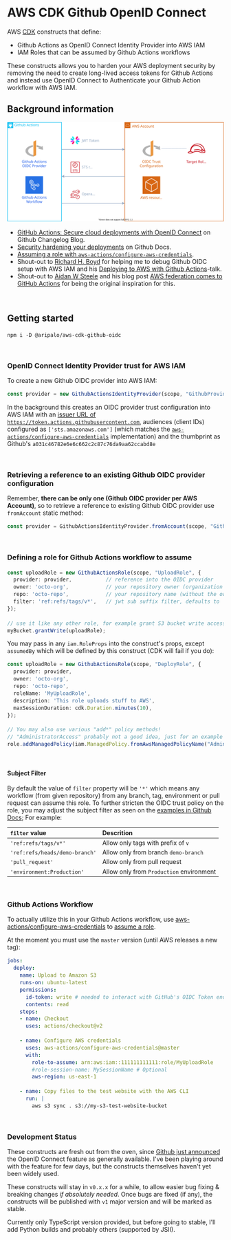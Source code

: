 # AWS CDK Github OpenID Connect

AWS [CDK](https://aws.amazon.com/cdk/) constructs that define:
- Github Actions as OpenID Connect Identity Provider into AWS IAM
- IAM Roles that can be assumed by Github Actions workflows

These constructs allows you to harden your AWS deployment security by removing the need to create long-lived access tokens for Github Actions and instead use OpenID Connect to Authenticate your Github Action workflow with AWS IAM.

## Background information

![github-aws-oidc](/assets/github-aws-oidc.svg "Github OIDC with AWS")

- [GitHub Actions: Secure cloud deployments with OpenID Connect](https://github.blog/changelog/2021-10-27-github-actions-secure-cloud-deployments-with-openid-connect/) on Github Changelog Blog.
- [Security hardening your deployments](https://docs.github.com/en/actions/deployment/security-hardening-your-deployments) on Github Docs.
- [Assuming a role with `aws-actions/configure-aws-credentials`](https://github.com/aws-actions/configure-aws-credentials#assuming-a-role).
- Shout-out to [Richard H. Boyd](https://twitter.com/rchrdbyd) for helping me to debug Github OIDC setup with AWS IAM and his [Deploying to AWS with Github Actions](https://www.githubuniverse.com/2021/session/692586/deploying-to-aws-with-github-actions)-talk.
- Shout-out to [Aidan W Steele](https://twitter.com/__steele) and his blog post [AWS federation comes to GitHub Actions](https://awsteele.com/blog/2021/09/15/aws-federation-comes-to-github-actions.html) for being the original inspiration for this.


<br/>

## Getting started

```shell
npm i -D @aripalo/aws-cdk-github-oidc
```

<br/>

### OpenID Connect Identity Provider trust for AWS IAM

To create a new Github OIDC provider into AWS IAM:
```ts
const provider = new GithubActionsIdentityProvider(scope, "GithubProvider");
```

In the background this creates an OIDC provider trust configuration into AWS IAM with an [issuer URL of `https://token.actions.githubusercontent.com`](https://docs.github.com/en/actions/deployment/security-hardening-your-deployments/configuring-openid-connect-in-amazon-web-services#adding-the-identity-provider-to-aws), audiences (client IDs) configured as `['sts.amazonaws.com']` (which matches the [`aws-actions/configure-aws-credentials`](https://docs.github.com/en/actions/deployment/security-hardening-your-deployments/configuring-openid-connect-in-amazon-web-services#adding-the-identity-provider-to-aws) implementation) and the thumbprint as Github's `a031c46782e6e6c662c2c87c76da9aa62ccabd8e`

<br/>

### Retrieving a reference to an existing Github OIDC provider configuration

Remember, **there can be only one (Github OIDC provider per AWS Account)**, so to retrieve a reference to existing Github OIDC provider use `fromAccount` static method:
```ts
const provider = GithubActionsIdentityProvider.fromAccount(scope, "GithubProvider");
```

<br/>

### Defining a role for Github Actions workflow to assume

```ts
const uploadRole = new GithubActionsRole(scope, "UploadRole", {
  provider: provider,           // reference into the OIDC provider
  owner: 'octo-org',            // your repository owner (organization or user) name
  repo: 'octo-repo',            // your repository name (without the owner name)
  filter: 'ref:refs/tags/v*',   // jwt sub suffix filter, defaults to '*'
});

// use it like any other role, for example grant S3 bucket write access:
myBucket.grantWrite(uploadRole);
```

You may pass in any `iam.RoleProps` into the construct's props, except `assumedBy` which will be defined by this construct (CDK will fail if you do):
```ts
const uploadRole = new GithubActionsRole(scope, "DeployRole", {
  provider: provider,
  owner: 'octo-org',
  repo: 'octo-repo',
  roleName: 'MyUploadRole',
  description: 'This role uploads stuff to AWS',
  maxSessionDuration: cdk.Duration.minutes(10),
});

// You may also use various "add*" policy methods!
// "AdministratorAccess" probably not a good idea, just for an example here:
role.addManagedPolicy(iam.ManagedPolicy.fromAwsManagedPolicyName("AdministratorAccess"));
```

<br/>

#### Subject Filter

By default the value of `filter` property will be `'*'` which means any workflow (from given repository) from any branch, tag, environment or pull request can assume this role. To further stricten the OIDC trust policy on the role, you may adjust the subject filter as seen on the [examples in Github Docs](https://docs.github.com/en/actions/deployment/security-hardening-your-deployments/about-security-hardening-with-openid-connect#configuring-the-oidc-trust-with-the-cloud); For example:

|         `filter` value         |                Descrition                |
| :----------------------------- | :--------------------------------------- |
| `'ref:refs/tags/v*'`           | Allow only tags with prefix of `v`       |
| `'ref:refs/heads/demo-branch'` | Allow only from branch `demo-branch`     |
| `'pull_request'`               | Allow only from pull request             |
| `'environment:Production'`     | Allow only from `Production` environment |

<br/>

### Github Actions Workflow

To actually utilize this in your Github Actions workflow, use [aws-actions/configure-aws-credentials](https://github.com/aws-actions/configure-aws-credentials) to [assume a role](https://github.com/aws-actions/configure-aws-credentials#assuming-a-role).

At the moment you must use the `master` version (until AWS releases a new tag):

```yaml
jobs:
  deploy:
    name: Upload to Amazon S3
    runs-on: ubuntu-latest
    permissions:
      id-token: write # needed to interact with GitHub's OIDC Token endpoint.
      contents: read
    steps:
    - name: Checkout
      uses: actions/checkout@v2

    - name: Configure AWS credentials
      uses: aws-actions/configure-aws-credentials@master
      with:
        role-to-assume: arn:aws:iam::111111111111:role/MyUploadRole
        #role-session-name: MySessionName # Optional
        aws-region: us-east-1

    - name: Copy files to the test website with the AWS CLI
      run: |
        aws s3 sync . s3://my-s3-test-website-bucket
```

<br/>

### Development Status

These constructs are fresh out from the oven, since [Github just announced](https://github.blog/changelog/2021-10-27-github-actions-secure-cloud-deployments-with-openid-connect/) the OpenID Connect feature as generally available. I've been playing around with the feature for few days, but the constructs themselves haven't yet been widely used.

These constructs will stay in `v0.x.x` for a while, to allow easier bug fixing & breaking changes _if absolutely needed_. Once bugs are fixed (if any), the constructs will be published with `v1` major version and will be marked as stable.

Currently only TypeScript version provided, but before going to stable, I'll add Python builds and probably others (supported by JSII).
